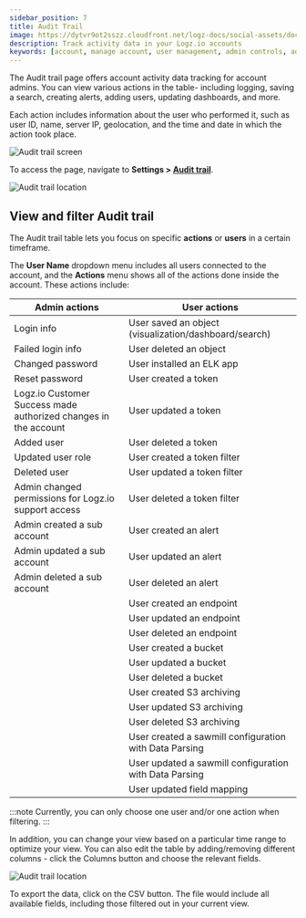 ```yaml
---
sidebar_position: 7
title: Audit Trail
image: https://dytvr9ot2sszz.cloudfront.net/logz-docs/social-assets/docs-social.jpg
description: Track activity data in your Logz.io accounts
keywords: [account, manage account, user management, admin controls, admin, user permissions, permissions, access control]
---
```


The Audit trail page offers account activity data tracking for account admins. You can view various actions in the table- including logging, saving a search, creating alerts, adding users, updating dashboards, and more.

Each action includes information about the user who performed it, such as user ID, name, server IP, geolocation, and the time and date in which the action took place.

![Audit trail screen](https://dytvr9ot2sszz.cloudfront.net/logz-docs/accounts/audit-trail-dashboard.png)

To access the page, navigate to **Settings > [Audit trail](https://app.logz.io/#/dashboard/settings/general/audit-trail)**.

![Audit trail location](https://dytvr9ot2sszz.cloudfront.net/logz-docs/accounts/audit-trail.png)

## View and filter Audit trail

The Audit trail table lets you focus on specific **actions** or **users** in a certain timeframe. 

The **User Name** dropdown menu includes all users connected to the account, and the **Actions** menu shows all of the actions done inside the account. These actions include:

**Admin actions**|**User actions**|
|--|--|
Login info|User saved an object (visualization/dashboard/search)|
Failed login info|User deleted an object|
Changed password|User installed an ELK app|
Reset password|User created a token|
Logz.io Customer Success made authorized changes in the account|User updated a token|
Added user|User deleted a token|
Updated user role|User created a token filter|
Deleted user|User updated a token filter|
Admin changed permissions for Logz.io support access|User deleted a token filter|
Admin created a sub account|User created an alert|
Admin updated a sub account|User updated an alert|
Admin deleted a sub account|User deleted an alert|
||User created an endpoint|
||User updated an endpoint|
||User deleted an endpoint|
||User created a bucket|
||User updated a bucket|
||User deleted a bucket|
||User created S3 archiving|
||User updated S3 archiving|
||User deleted S3 archiving|
||User created a sawmill configuration with Data Parsing|
||User updated a sawmill configuration with Data Parsing|
||User updated field mapping|


:::note
Currently, you can only choose one user and/or one action when filtering.
:::


In addition, you can change your view based on a particular time range to optimize your view. You can also edit the table by adding/removing different columns - click the Columns button and choose the relevant fields.

![Audit trail location](https://dytvr9ot2sszz.cloudfront.net/logz-docs/accounts/edit-audit-trail-view.png)

To export the data, click on the CSV button. The file would include all available fields, including those filtered out in your current view.